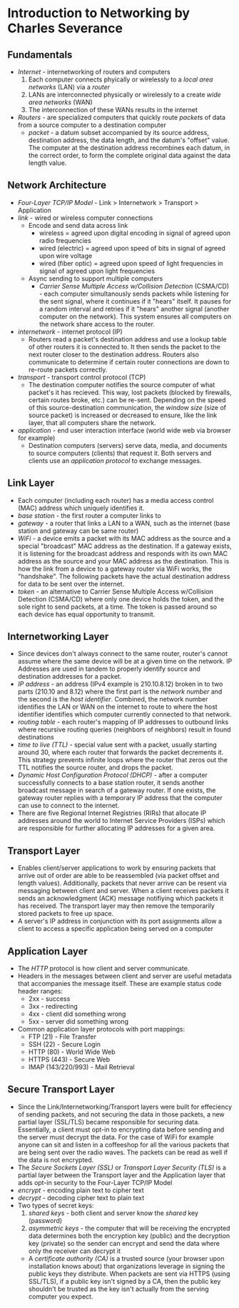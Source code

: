 # Introduction to Networking by Charles Severance

## Fundamentals
- *Internet* - internetworking of routers and computers
  1. Each computer connects phyically or wirelessly to a *local area networks* (LAN) via a *router*
  2. LANs are interconnected physically or wirelessly to a create *wide area networks* (WAN)
  3. The interconnection of these WANs results in the internet
- *Routers* - are specialized computers that quickly route *packet*s of data from a source computer to a destination computer
  - *packet* - a datum subset accompanied by its source address, destination address, the data length, and the datum's "offset" value. The computer at the destination address recombines each datum, in the correct order, to form the complete original data against the data length value.

## Network Architecture
- *Four-Layer TCP/IP Model* - Link > Internetwork > Transport > Application
- *link* - wired or wireless computer connections
  - Encode and send data across link 
    - wireless = agreed upon digital encoding in signal of agreed upon radio frequencies
    - wired (electric) = agreed upon speed of bits in signal of agreed upon wire voltage
    - wired (fiber optic) = agreed upon speed of light frequencies in signal of agreed upon light frequencies
  - Async sending to support multiple computers
    - *Carrier Sense Multiple Access w/Collision Detection* (CSMA/CD) - each computer simultanously sends packets while listening for the sent signal, where it continues if it "hears" itself. It pauses for a random interval and retries if it "hears" another signal (another computer on the network). This system ensures all computers on the network share access to the router.
- *internetwork* - internet protocol (IP)
  - Routers read a packet's destination address and use a lookup table of other routers it is connected to. It then sends the packet to the next router closer to the destination address. Routers also communicate to determine if certain router connections are down to re-route packets correctly.
- *transport* - transport control protocol (TCP)
  - The destination computer notifies the source computer of what packet's it has recieved. This way, lost packets (blocked by firewalls, certain routes broke, etc.) can be re-sent. Depending on the speed of this source-destination communication, the *window size* (size of source packet) is increased or decreased to ensure, like the link layer, that all computers share the network.
- *application* - end user interaction interface (world wide web via browser for example)
  - Destination computers (servers) serve data, media, and documents to source computers (clients) that request it. Both servers and clients use an *application protocol* to exchange messages.

## Link Layer
- Each computer (including each router) has a media access control (MAC) address which uniquely identifies it.
- *base station* - the first router a computer links to
- *gateway* - a router that links a LAN to a WAN, such as the internet (base station and gateway can be same router)
- *WiFi* - a device emits a packet with its MAC address as the source and a special "broadcast" MAC address as the destination. If a gateway exists, it is listening for the broadcast address and responds with its own MAC address as the source and your MAC address as the destination. This is how the link from a device to a gateway router via WiFi works, the "handshake". The following packets have the actual destination address for data to be sent over the internet.
- *token* - an alternative to Carrier Sense Multiple Access w/Collision Detection (CSMA/CD) where only one device holds the token, and the sole right to send packets, at a time. The token is passed around so each device has equal opportunity to transmit.

## Internetworking Layer
- Since devices don't always connect to the same router, router's cannot assume where the same device will be at a given time on the network. IP Addresses are used in tandem to properly identify source and destination addresses for a packet.
- *IP address* - an address (IPv4 example is 210.10.8.12) broken in to two parts (210.10 and 8.12) where the first part is the *network number* and the second is the *host identifier*. Combined, the network number identifies the LAN or WAN on the internet to route to where the host identifier identifies which computer currently connected to that network.
- *routing table* - each router's mapping of IP addresses to outbound links where recursive routing queries (neighbors of neighbors) result in found destinations
- *time to live (TTL)* - special value sent with a packet, usually starting around 30, where each router that forwards the packet decrements it. This strategy prevents infinite loops where the router that zeros out the TTL notifies the source router, and drops the packet.
- *Dynamic Host Configuration Protocol (DHCP)* - after a computer successfully connects to a base station router, it sends another broadcast message in search of a gateway router. If one exists, the gateway router replies with a temporary IP address that the computer can use to connect to the internet.
- There are five Regional Internet Registries (RIRs) that allocate IP addresses around the world to Internet Service Providers (ISPs) which are responsible for further allocating IP addresses for a given area.

## Transport Layer
- Enables client/server applications to work by ensuring packets that arrive out of order are able to be reassembled (via packet offset and length values). Additionally, packets that never arrive can be resent via messaging between client and server. When a client receives packets it sends an acknowledgment (ACK) message notifiying which packets it has received. The transport layer may then remove the temporarily stored packets to free up space.
- A server's IP address in conjunction with its port assignments allow a client to access a specific application being served on a computer

## Application Layer
- The *HTTP* protocol is how client and server communicate.
- Headers in the messages between client and server are useful metadata that accompanies the message itself. These are example status code header ranges:
  - 2xx - success
  - 3xx - redirecting
  - 4xx - client did something wrong
  - 5xx - server did something wrong
- Common application layer protocols with port mappings:
  - FTP (21) - File Transfer
  - SSH (22) - Secure Login
  - HTTP (80) - World Wide Web
  - HTTPS (443) - Secure Web
  - IMAP (143/220/993) - Mail Retrieval

## Secure Transport Layer
- Since the Link/Internetworking/Transport layers were built for effeciency of sending packets, and not securing the data in those packets, a new partial layer (SSL/TLS) became responsible for securing data. Essentially, a client must opt-in to encrypting data before sending and the server must decrypt the data. For the case of WiFi for example anyone can sit and listen in a coffeeshop for all the various packets that are being sent over the radio waves. The packets can be read as well if the data is not encrypted.
- The *Secure Sockets Layer (SSL)* or *Transport Layer Security (TLS)* is a partial layer between the Transport layer and the Application layer that adds opt-in security to the Four-Layer TCP/IP Model
- *encrypt* - encoding plain text to cipher text
- *decrypt* - decoding cipher text to plain text
- Two types of secret keys:
  1. *shared keys* - both client and server know the *shared* key (password)
  2. *asymmetric keys* - the computer that will be receiving the encrypted data determines both the encryption key (public) and the decryption key (private) so the sender can encrypt and send the data where only the receiver can decrypt it
    - A *certificate authority (CA)* is a trusted source (your browser upon installation knows about) that organizations leverage in signing the public keys they distribute. When packets are sent via HTTPS (using SSL/TLS), if a public key isn't signed by a CA, then the public key shouldn't be trusted as the key isn't actually from the serving computer you expect.

